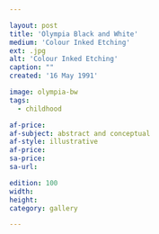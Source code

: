 ```yaml
---

layout: post
title: 'Olympia Black and White'
medium: 'Colour Inked Etching'
ext: .jpg
alt: 'Colour Inked Etching'
caption: ""
created: '16 May 1991'

image: olympia-bw
tags:
  - childhood

af-price:
af-subject: abstract and conceptual
af-style: illustrative
af-price:
sa-price:
sa-url:

edition: 100
width:
height:
category: gallery

---
```

